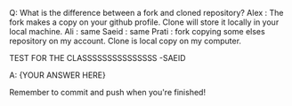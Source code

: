 Q: What is the difference between a fork and cloned repository?
Alex : The fork makes a copy on your github profile. Clone will store it locally in your local machine.
Ali : same
Saeid : same
Prati : fork copying some elses repository on my account. Clone is local copy on my computer.

TEST FOR THE CLASSSSSSSSSSSSSSS -SAEID

A: {YOUR ANSWER HERE}

Remember to commit and push when you're finished!

